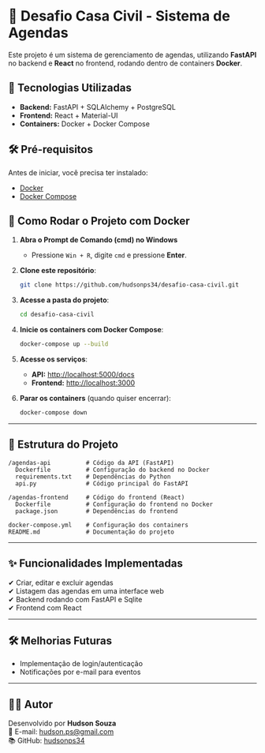 # 📌 Desafio Casa Civil - Sistema de Agendas

Este projeto é um sistema de gerenciamento de agendas, utilizando **FastAPI** no backend e **React** no frontend, rodando dentro de containers **Docker**.

## 🚀 Tecnologias Utilizadas

- **Backend:** FastAPI + SQLAlchemy + PostgreSQL
- **Frontend:** React + Material-UI
- **Containers:** Docker + Docker Compose

## 🛠 Pré-requisitos

Antes de iniciar, você precisa ter instalado:

- [Docker](https://www.docker.com/get-started)
- [Docker Compose](https://docs.docker.com/compose/install/)

## 🚀 Como Rodar o Projeto com Docker

1. **Abra o Prompt de Comando (cmd) no Windows**  
   - Pressione `Win + R`, digite `cmd` e pressione **Enter**.

2. **Clone este repositório**:
   ```sh
   git clone https://github.com/hudsonps34/desafio-casa-civil.git
   ```

3. **Acesse a pasta do projeto**:
   ```sh
   cd desafio-casa-civil
   ```

4. **Inicie os containers com Docker Compose**:
   ```sh
   docker-compose up --build
   ```

5. **Acesse os serviços**:
   - **API:** [http://localhost:5000/docs](http://localhost:5000/docs)  
   - **Frontend:** [http://localhost:3000](http://localhost:3000)

6. **Parar os containers** (quando quiser encerrar):
   ```sh
   docker-compose down
   ```

---

## 📂 Estrutura do Projeto

```
/agendas-api          # Código da API (FastAPI)
  Dockerfile          # Configuração do backend no Docker
  requirements.txt    # Dependências do Python
  api.py              # Código principal do FastAPI

/agendas-frontend     # Código do frontend (React)
  Dockerfile          # Configuração do frontend no Docker
  package.json        # Dependências do frontend

docker-compose.yml    # Configuração dos containers
README.md             # Documentação do projeto
```

---

## ✨ Funcionalidades Implementadas

✔ Criar, editar e excluir agendas  
✔ Listagem das agendas em uma interface web  
✔ Backend rodando com FastAPI e Sqlite  
✔ Frontend com React  

---

## 🛠 Melhorias Futuras

- Implementação de login/autenticação
- Notificações por e-mail para eventos

---

## 👨‍💻 Autor

Desenvolvido por **Hudson Souza**  
📩 E-mail: hudson.ps@gmail.com  
📚 GitHub: [hudsonps34](https://github.com/hudsonps34)

